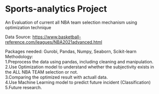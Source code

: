 # Sports-analytics Project
An Evaluation of current all NBA team selection mechanism using optimization technique

Data Source: https://www.basketball-reference.com/leagues/NBA2021advanced.html

Packages needed: Gurobi, Pandas, Numpy, Seaborn, Scikit-learn <br>
Methodology: <br>
1.Preprocess the data using pandas, including cleaning and manipulation.<br> 
2.Use Optimization model to understand whether the subjectivity exists in the ALL NBA TEAM selection or not.<br>
3.Comparing the optimized result with actuall data. <br>
4.Use Machine Learning model to predict future incident (Classification) <br>
5.Future research.
